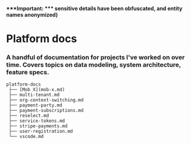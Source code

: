 #### ***Important: *** sensitive details have been obfuscated, and entity names anonymized) 

# Platform docs
### A handful of documentation for projects I've worked on over time. Covers topics on data modeling, system architecture, feature specs.
```
platform-docs
 ├── [Mob X](mob-x.md)
 ├── multi-tenant.md
 ├── org-context-switching.md
 ├── payment-party.md
 ├── payment-subscriptions.md
 ├── reselect.md
 ├── service-tokens.md
 ├── stripe-payments.md
 ├── user-registration.md
 └── vscode.md
 ```